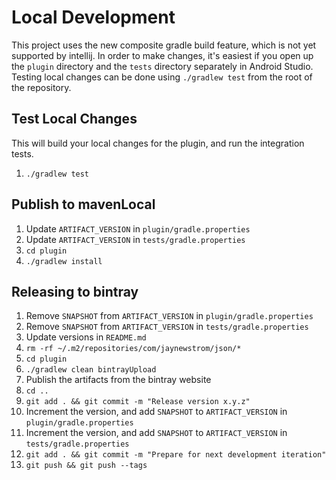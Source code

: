 Local Development
=================
This project uses the new composite gradle build feature, which is not yet supported by intellij.
In order to make changes, it's easiest if you open up the `plugin` directory and the `tests` directory separately in Android Studio.
Testing local changes can be done using `./gradlew test` from the root of the repository.

Test Local Changes
------------------
This will build your local changes for the plugin, and run the integration tests.

1. `./gradlew test`

Publish to mavenLocal
---------------------

1. Update `ARTIFACT_VERSION` in `plugin/gradle.properties`
2. Update `ARTIFACT_VERSION` in `tests/gradle.properties`
3. `cd plugin`
4. `./gradlew install`

Releasing to bintray
--------------------

1. Remove `SNAPSHOT` from `ARTIFACT_VERSION` in `plugin/gradle.properties`
2. Remove `SNAPSHOT` from `ARTIFACT_VERSION` in `tests/gradle.properties`
3. Update versions in `README.md`
4. `rm -rf ~/.m2/repositories/com/jaynewstrom/json/*`
5. `cd plugin`
6. `./gradlew clean bintrayUpload`
7. Publish the artifacts from the bintray website
8. `cd ..`
9. `git add . && git commit -m "Release version x.y.z"`
10. Increment the version, and add `SNAPSHOT` to `ARTIFACT_VERSION` in `plugin/gradle.properties`
11. Increment the version, and add `SNAPSHOT` to `ARTIFACT_VERSION` in `tests/gradle.properties`
12. `git add . && git commit -m "Prepare for next development iteration"`
13. `git push && git push --tags`
